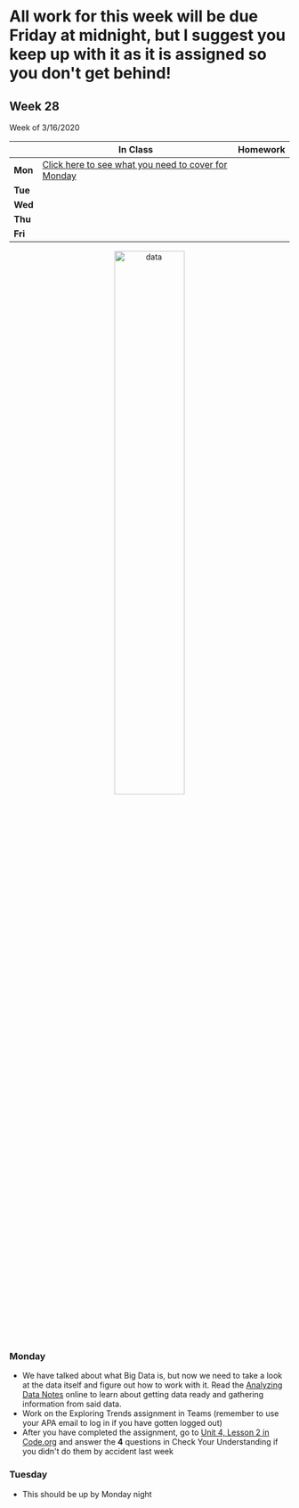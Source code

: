 <meta http-equiv="refresh" content="300"/>

# All work for this week will be due Friday at midnight, but I suggest you keep up with it as it is assigned so you don't get behind!

## Week 28  
Week of 3/16/2020  

  |       |In Class               |Homework   |
  |-------|---------              |---------  |
  |**Mon**|[Click here to see what you need to cover for Monday](/ap/weeks/week28/#monday) | |
  |**Tue**| | |
  |**Wed**| | |
  |**Thu**| | |
  |**Fri**| | |

<div style="text-align:center">
<img src="https://encrypted-tbn0.gstatic.com/images?q=tbn%3AANd9GcTRQ6tvPfhMTRjt6_-3GMc3P59wsZyahoEbMMuM3o0kkpQlk9jP" alt="data" width="50%">
</div>

### Monday  
* We have talked about what Big Data is, but now we need to take a look at the data itself and figure out how to work with it. Read the [Analyzing Data Notes](/ap/curriculum/data_science/analyzing_data/notes/) online to learn about getting data ready and gathering information from said data.
* Work on the Exploring Trends assignment in Teams (remember to use your APA email to log in if you have gotten logged out)
* After you have completed the assignment, go to [Unit 4, Lesson 2 in Code.org](https://studio.code.org/s/csp4-2019/stage/2/puzzle/1?section_id=2525239) and answer the **4** questions in Check Your Understanding if you didn't do them by accident last week

### Tuesday  
* This should be up by Monday night

